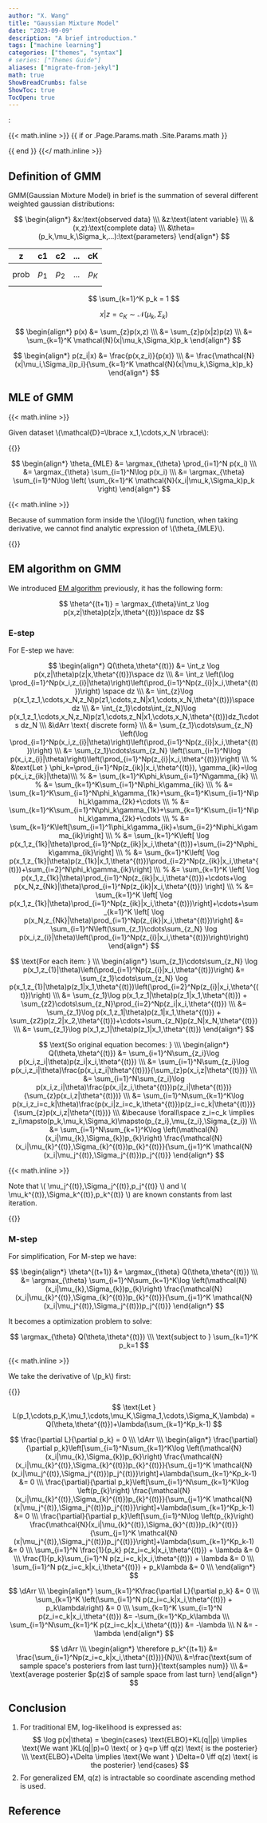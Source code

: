 ```yaml
---
author: "X. Wang"
title: "Gaussian Mixture Model"
date: "2023-09-09"
description: "A brief introduction."
tags: ["machine learning"]
categories: ["themes", "syntax"]
# series: ["Themes Guide"]
aliases: ["migrate-from-jekyl"]
math: true
ShowBreadCrumbs: false
ShowToc: true
TocOpen: true
---
```


:                                                         

{{< math.inline >}}
{{ if or .Page.Params.math .Site.Params.math }}

<link rel="stylesheet" href="https://cdn.jsdelivr.net/npm/katex@0.16.8/dist/katex.min.css" integrity="sha384-GvrOXuhMATgEsSwCs4smul74iXGOixntILdUW9XmUC6+HX0sLNAK3q71HotJqlAn" crossorigin="anonymous">

<!-- The loading of KaTeX is deferred to speed up page rendering -->
<script defer src="https://cdn.jsdelivr.net/npm/katex@0.16.8/dist/katex.min.js" integrity="sha384-cpW21h6RZv/phavutF+AuVYrr+dA8xD9zs6FwLpaCct6O9ctzYFfFr4dgmgccOTx" crossorigin="anonymous"></script>

<!-- To automatically render math in text elements, include the auto-render extension: -->
<script defer src="https://cdn.jsdelivr.net/npm/katex@0.16.8/dist/contrib/auto-render.min.js" integrity="sha384-+VBxd3r6XgURycqtZ117nYw44OOcIax56Z4dCRWbxyPt0Koah1uHoK0o4+/RRE05" crossorigin="anonymous"
    onload="renderMathInElement(document.body);"></script>
{{ end }}
{{</ math.inline >}}

<style>
    /* Set the font size of all math elements to 16px */
    .katex {
        font-size: 16px !important;
    }
</style>

## Definition of GMM

GMM(Gaussian Mixture Model) in brief is the summation of several different weighted gaussian distributions:

$$
\begin{align*}
&x:\text{observed data} \\\
&z:\text{latent variable} \\\
&(x,z):\text{complete data} \\\
&\theta=(p_k,\mu_k,\Sigma_k,...):\text{parameters}
\end{align*}
$$

<center>

| z   | c1     | c2   | ...   | cK   |
| --------- | -------- | ------ | ------ | ------ |  
| prob | $$p_1$$ | $$p_2$$ | ... | $$p_K$$ |

</center>

$$
\sum_{k=1}^K p_k = 1
$$

$$
x|z=c_K \sim \mathcal{N}(\mu_k,\Sigma_k)
$$

$$
\begin{align*}
p(x) &= \sum_{z}p(x,z) \\\
&= \sum_{z}p(x|z)p(z) \\\
&= \sum_{k=1}^K \mathcal{N}(x|\mu_k,\Sigma_k)p_k
\end{align*}
$$

$$
\begin{align*}
p(z_i|x) &= \frac{p(x,z_i)}{p(x)} \\\
&= \frac{\mathcal{N}(x|\mu_i,\Sigma_i)p_i}{\sum_{k=1}^K \mathcal{N}(x|\mu_k,\Sigma_k)p_k}
\end{align*}
$$

## MLE of GMM

{{< math.inline >}}
<p>
Given dataset \(\mathcal{D}=\lbrace x_1,\cdots,x_N \rbrace\):
</p>
{{</ math.inline >}}

$$
\begin{align*}
\theta_{MLE} &= \argmax_{\theta} \prod_{i=1}^N p(x_i) \\\
&= \argmax_{\theta} \sum_{i=1}^N\log p(x_i) \\\
&= \argmax_{\theta} \sum_{i=1}^N\log \left( \sum_{k=1}^K \mathcal{N}(x_i|\mu_k,\Sigma_k)p_k \right)
\end{align*}
$$

{{< math.inline >}}
<p>
Because of summation form inside the \(\log()\) function, when taking derivative, we cannot find analytic expression of \(\theta_{MLE}\).
</p>
{{</ math.inline >}}

## EM algorithm on GMM

We introduced [EM algorithm](https://tirmisula.github.io/posts/expectation-maximization/#generalized-em-algorithm) previously, it has the following form:

$$
\theta^{(t+1)} = \argmax_{\theta}\int_z \log p(x,z|\theta)p(z|x,\theta^{(t)})\space dz
$$

### E-step

For E-step we have:

$$
\begin{align*}
Q(\theta,\theta^{(t)}) &= \int_z \log p(x,z|\theta)p(z|x,\theta^{(t)})\space dz \\\
&= \int_z \left(\log \prod_{i=1}^Np(x_i,z_{i}|\theta)\right)\left(\prod_{i=1}^Np(z_{i}|x_i,\theta^{(t)})\right) \space dz \\\
&= \int_{z}\log p(x_1,z_1,\cdots,x_N,z_N)p(z1,\cdots,z_N|x1,\cdots,x_N,\theta^{(t)})\space dz \\\
&= \int_{z_1}\cdots\int_{z_N}\log p(x_1,z_1,\cdots,x_N,z_N)p(z1,\cdots,z_N|x1,\cdots,x_N,\theta^{(t)})dz_1\cdots dz_N \\\
&\dArr \text{ discrete form} \\\
&= \sum_{z_1}\cdots\sum_{z_N} \left(\log \prod_{i=1}^Np(x_i,z_{i}|\theta)\right)\left(\prod_{i=1}^Np(z_{i}|x_i,\theta^{(t)})\right) \\\
&= \sum_{z_1}\cdots\sum_{z_N} \left(\sum_{i=1}^N\log p(x_i,z_{i}|\theta)\right)\left(\prod_{i=1}^Np(z_{i}|x_i,\theta^{(t)})\right) \\\
% &\text{Let } \phi_k=\prod_{i=1}^Np(z_{ik}|x_i,\theta^{(t)}), \gamma_{ik}=\log p(x_i,z_{ik}|\theta)\\\
% &= \sum_{k=1}^K\phi_k\sum_{i=1}^N\gamma_{ik} \\\
% &= \sum_{k=1}^K\sum_{i=1}^N\phi_k\gamma_{ik} \\\
% &= \sum_{k=1}^K\sum_{i=1}^N\phi_k\gamma_{1k}+\sum_{k=1}^K\sum_{i=1}^N\phi_k\gamma_{2k}+\cdots \\\
% &= \sum_{k=1}^K\sum_{i=1}^N\phi_k\gamma_{1k}+\sum_{k=1}^K\sum_{i=1}^N\phi_k\gamma_{2k}+\cdots \\\
% &= \sum_{k=1}^K\left[\sum_{i=1}^1\phi_k\gamma_{ik}+\sum_{i=2}^N\phi_k\gamma_{ik}\right] \\\
% &= \sum_{k=1}^K\left[ \log p(x_1,z_{1k}|\theta)\prod_{i=1}^Np(z_{ik}|x_i,\theta^{(t)})+\sum_{i=2}^N\phi_k\gamma_{ik}\right] \\\
% &= \sum_{k=1}^K\left[ \log p(x_1,z_{1k}|\theta)p(z_{1k}|x_1,\theta^{(t)})\prod_{i=2}^Np(z_{ik}|x_i,\theta^{(t)})+\sum_{i=2}^N\phi_k\gamma_{ik}\right] \\\
% &= \sum_{k=1}^K \left[ \log p(x_1,z_{1k}|\theta)\prod_{i=1}^Np(z_{ik}|x_i,\theta^{(t)})+\cdots+\log p(x_N,z_{Nk}|\theta)\prod_{i=1}^Np(z_{ik}|x_i,\theta^{(t)}) \right] \\\
% &= \sum_{k=1}^K \left[ \log p(x_1,z_{1k}|\theta)\prod_{i=1}^Np(z_{ik}|x_i,\theta^{(t)})\right]+\cdots+\sum_{k=1}^K \left[ \log p(x_N,z_{Nk}|\theta)\prod_{i=1}^Np(z_{ik}|x_i,\theta^{(t)})\right]
&= \sum_{i=1}^N\left(\sum_{z_1}\cdots\sum_{z_N} \log p(x_i,z_{i}|\theta)\left(\prod_{i=1}^Np(z_{i}|x_i,\theta^{(t)})\right)\right)
\end{align*}
$$

$$
\text{For each item: } \\\
\begin{align*}
\sum_{z_1}\cdots\sum_{z_N} \log p(x_1,z_{1}|\theta)\left(\prod_{i=1}^Np(z_{i}|x_i,\theta^{(t)})\right) &= \sum_{z_1}\cdots\sum_{z_N} \log p(x_1,z_{1}|\theta)p(z_1|x_1,\theta^{(t)})\left(\prod_{i=2}^Np(z_{i}|x_i,\theta^{(t)})\right) \\\
&= \sum_{z_1}\log p(x_1,z_1|\theta)p(z_1|x_1,\theta^{(t)}) + \sum_{z2}\cdots\sum_{z_N}\prod_{i=2}^Np(z_i|x_i,\theta^{(t)}) \\\
&= \sum_{z_1}\log p(x_1,z_1|\theta)p(z_1|x_1,\theta^{(t)}) + \sum_{z2}p(z_2|x_2,\theta^{(t)})+\cdots+\sum_{z_N}p(z_N|x_N,\theta^{(t)}) \\\
&= \sum_{z_1}\log p(x_1,z_1|\theta)p(z_1|x_1,\theta^{(t)})
\end{align*}
$$

$$
\text{So original equation becomes: } \\\
\begin{align*}
Q(\theta,\theta^{(t)}) &= \sum_{i=1}^N\sum_{z_i}\log p(x_i,z_i|\theta)p(z_i|x_i,\theta^{(t)}) \\\
&= \sum_{i=1}^N\sum_{z_i}\log p(x_i,z_i|\theta)\frac{p(x_i,z_i|\theta^{(t)})}{\sum_{z}p(x_i,z|\theta^{(t)})} \\\
&= \sum_{i=1}^N\sum_{z_i}\log p(x_i,z_i|\theta)\frac{p(x_i|z_i,\theta^{(t)})p(z_i|\theta^{(t)})}{\sum_{z}p(x_i,z|\theta^{(t)})} \\\
&= \sum_{i=1}^N\sum_{k=1}^K\log p(x_i,z_i=c_k|\theta)\frac{p(x_i|z_i=c_k,\theta^{(t)})p(z_i=c_k|\theta^{(t)})}{\sum_{z}p(x_i,z|\theta^{(t)})} \\\
&\because \forall\space z_i=c_k \implies z_i\mapsto(p_k,\mu_k,\Sigma_k)\mapsto(p_{z_i},\mu_{z_i},\Sigma_{z_i}) \\\
&= \sum_{i=1}^N\sum_{k=1}^K\log \left(\mathcal{N}(x_i|\mu_{k},\Sigma_{k})p_{k}\right) \frac{\mathcal{N}(x_i|\mu_{k}^{(t)},\Sigma_{k}^{(t)})p_{k}^{(t)}}{\sum_{j=1}^K \mathcal{N}(x_i|\mu_j^{(t)},\Sigma_j^{(t)})p_j^{(t)}}
\end{align*}
$$

{{< math.inline >}}
<p>
Note that \( \mu_j^{(t)},\Sigma_j^{(t)},p_j^{(t)} \) and  \( \mu_k^{(t)},\Sigma_k^{(t)},p_k^{(t)} \) are known constants from last iteration.
</p>
{{</ math.inline >}}

### M-step

For simplification, For M-step we have:

$$
\begin{align*}
\theta^{(t+1)} &= \argmax_{\theta} Q(\theta,\theta^{(t)}) \\\
&= \argmax_{\theta} \sum_{i=1}^N\sum_{k=1}^K\log \left(\mathcal{N}(x_i|\mu_{k},\Sigma_{k})p_{k}\right) \frac{\mathcal{N}(x_i|\mu_{k}^{(t)},\Sigma_{k}^{(t)})p_{k}^{(t)}}{\sum_{j=1}^K \mathcal{N}(x_i|\mu_j^{(t)},\Sigma_j^{(t)})p_j^{(t)}}
\end{align*}
$$

It becomes a optimization problem to solve:

$$
\argmax_{\theta} Q(\theta,\theta^{(t)}) \\\
\text{subject to } \sum_{k=1}^K p_k=1
$$

{{< math.inline >}}
<p>
We take the derivative of \(p_k\) first:
</p>
{{</ math.inline >}}

$$
\text{Let } L(p_1,\cdots,p_K,\mu_1,\cdots,\mu_K,\Sigma_1,\cdots,\Sigma_K,\lambda) = Q(\theta,\theta^{(t)})+\lambda(\sum_{k=1}^Kp_k-1)
$$

$$
\frac{\partial L}{\partial p_k} = 0 \\\
\dArr \\\
\begin{align*}
\frac{\partial}{\partial p_k}\left[\sum_{i=1}^N\sum_{k=1}^K\log \left(\mathcal{N}(x_i|\mu_{k},\Sigma_{k})p_{k}\right) \frac{\mathcal{N}(x_i|\mu_{k}^{(t)},\Sigma_{k}^{(t)})p_{k}^{(t)}}{\sum_{j=1}^K \mathcal{N}(x_i|\mu_j^{(t)},\Sigma_j^{(t)})p_j^{(t)}}\right]+\lambda(\sum_{k=1}^Kp_k-1) &= 0 \\\
\frac{\partial}{\partial p_k}\left[\sum_{i=1}^N\sum_{k=1}^K\log \left(p_{k}\right) \frac{\mathcal{N}(x_i|\mu_{k}^{(t)},\Sigma_{k}^{(t)})p_{k}^{(t)}}{\sum_{j=1}^K \mathcal{N}(x|\mu_j^{(t)},\Sigma_j^{(t)})p_j^{(t)}}\right]+\lambda(\sum_{k=1}^Kp_k-1) &= 0 \\\
\frac{\partial}{\partial p_k}\left[\sum_{i=1}^N\log \left(p_{k}\right) \frac{\mathcal{N}(x_i|\mu_{k}^{(t)},\Sigma_{k}^{(t)})p_{k}^{(t)}}{\sum_{j=1}^K \mathcal{N}(x|\mu_j^{(t)},\Sigma_j^{(t)})p_j^{(t)}}\right]+\lambda(\sum_{k=1}^Kp_k-1) &= 0 \\\
\sum_{i=1}^N \frac{1}{p_k} p(z_i=c_k|x_i,\theta^{(t)}) + \lambda &= 0 \\\
\frac{1}{p_k}\sum_{i=1}^N  p(z_i=c_k|x_i,\theta^{(t)}) + \lambda &= 0 \\\
\sum_{i=1}^N  p(z_i=c_k|x_i,\theta^{(t)}) + p_k\lambda &= 0 \\\
\end{align*}
$$

$$
\dArr \\\
\begin{align*}
\sum_{k=1}^K\frac{\partial L}{\partial p_k} &= 0 \\\
\sum_{k=1}^K \left(\sum_{i=1}^N  p(z_i=c_k|x_i,\theta^{(t)}) + p_k\lambda\right) &= 0 \\\
\sum_{k=1}^K \sum_{i=1}^N  p(z_i=c_k|x_i,\theta^{(t)}) &= -\sum_{k=1}^Kp_k\lambda \\\
\sum_{i=1}^N\sum_{k=1}^K  p(z_i=c_k|x_i,\theta^{(t)}) &= -\lambda \\\
N &= -\lambda
\end{align*}
$$

$$
\dArr \\\
\begin{align*}
\therefore p_k^{(t+1)} &= \frac{\sum_{i=1}^Np(z_i=c_k|x_i,\theta^{(t)})}{N}\\\
&=\frac{\text{sum of sample space's posteriers from last turn}}{\text{samples num}} \\\
&= \text{average posterier $p(z)$ of sample space from last turn}
\end{align*}
$$

## Conclusion

1. For traditional EM, log-likelihood is expressed as:
$$
\log p(x|\theta) = \begin{cases}
\text{ELBO}+KL(q||p) \implies \text{We want }KL(q||p)=0 \text{ or } q=p \iff q(z) \text{ is the posterier} \\\
\text{ELBO}+\Delta \implies \text{We want } \Delta=0 \iff q(z) \text{ is the posterier}
\end{cases}
$$
2. For generalized EM, q(z) is intractable so coordinate ascending method is used.


## Reference

[^1]: From [video](https://www.bilibili.com/video/BV1aE411o7qd?p=65).